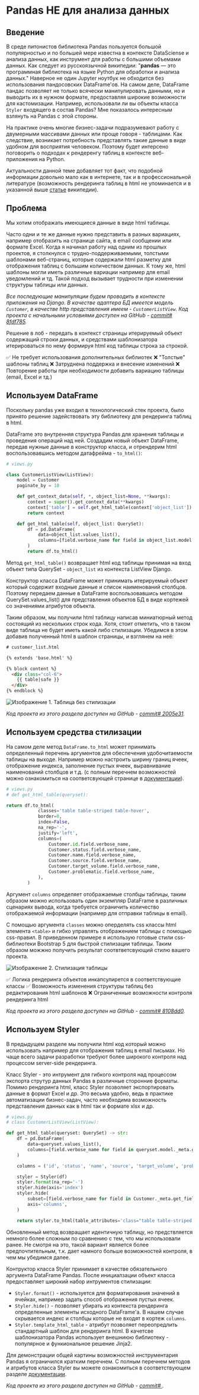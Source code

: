 # Pandas НЕ для анализа данных

## Введение

В среде питонистов библиотека Pandas пользуется большой популярностью и по большей мере известна в контексте DataSciense и анализа данных, как инструмент для работы с большими объемами данных. Как следует из русскоязычной википедии: "**pandas** — это программная библиотека на языке Python для обработки и анализа данных." Наверное не один Jupyter ноутбук не обходится без использования пандосовских DataFrame'ов. На самом деле, DataFrame пандас позволяет не только всячески манипулировать данными, но и выводить их в нужном формате, предоставляя широкие возможности для кастомизации. Например, использовали ли вы объекты класса `Styler` входящего в состав Pandas? Мне показалось интересным взлянуть на Pandas с этой стороны.

На практике очень многие бизнес-задачи подразумевают работу с двумерными массивами данных или проще говоря - таблицами. Как следствие, возникает потребность представлять такие данные в виде удобном для восприятия человеком. Поэтому будет интерсено поговорить о подходах к рендеренгу таблиц в контексте веб-приложения на Python.

Актуальности данной теме добавляет тот факт, что подобной информации довольно мало как в интернете, так и в профессиональной литературе (возможность рендеринга таблиц в html не упоминается и в указанной выше [статье](https://ru.wikipedia.org/wiki/Pandas) википедии).

## Проблема

Мы хотим отображать имеющиеся данные в виде html таблицы.

Часто одни и те же данные нужно представить в разных вариациях, например отобразить на странице сайта, в email сообщении или формате Excel. Когда я начинал работу над одним из прошлых проектов, я столкнулся с трудно-поддерживаемыми, толстыми шаблонами веб-страниц, которые содержали html разметку для отображения таблиц с большим количеством данных. К тому же, html шаблоны могли иметь различные вариации например для email уведомлений и тд. Такой подход вызывает трудности при изменении структуры таблицы или данных.

*Все последующие манипуляции будем проводить в контексте приложения на Django. В качестве адаптера БД имеется модель `Customer`, в качестве http представления имеем - `CustomerListView`.
Код проекта с начальными условиями доступен на GitHub - [commit# 8fdf785](https://github.com/kosdmit/pandas_as_table_renderer/tree/8fdf785e0e715329d7390cae17c68b23cf8562a0).*

Решение в лоб - передать в контекст страницы итерируемый объект содержащий строки данных, и средствами шаблонизатора итерироваться по нему формируя html код таблицы строка за строкой.

✅ Не требует использования дополнительных библиотек
❌ "Толстые" шаблоны таблиц
❌ Затруднена поддержка и внесение изменений
❌ Повторение работы при необходимости добавить вариацию таблицы (email, Excel и тд.)

## Используем DataFrame

Поскольку pandas уже входил в технологический стек проекта, было принято решение задействовать эту библиотеку для рендеринга таблиц в html.

DataFrame это внутренняя структура Pandas для хранения таблицы и проведения операций над ней. Создадим новый объект DataFrame, передав нужные данные в конструктор класса, и отрендерим html воспользовавшись методом датафрейма - `to_html()`:

```python
# views.py

class CustomerListView(ListView):
    model = Customer
    paginate_by = 10

    def get_context_data(self, *, object_list=None, **kwargs):
        context = super().get_context_data(**kwargs)
        context['table'] = self.get_html_table(context['object_list'])
        return context

    def get_html_table(self, object_list: QuerySet):
        df = pd.DataFrame(
            data=object_list.values_list(),
            columns=[field.verbose_name for field in object_list.model._meta.get_fields()],
        )
        return df.to_html()
```

Метод `get_html_table()` возвращает html код таблицы принимая на вход объект типа QuerySet - `object_list` из контекcта ListView Django.

Конструктор класса DataFrame может принимать итерируемый объект который содержит входные данные и список наименований столбцов.
Поэтому передаем данные в DataFrame воспользовавшись методом QuerySet.values_list() для представления объектов БД в виде кортежей со значениями атрибутов объекта.

Таким образом, мы получили html таблицу написав миниатюрный метод состоящий из нескольких строк кода. Хотя, стоит отметить, что в таком виде таблица не будет иметь какой либо стилизации. Убедимся в этом добавив полученный html в шаблон страницы, и взглянем на неё:

```html
# customer_list.html

{% extends 'base.html' %}

{% block content %}
  <div class="col-6">
    {{ table|safe }}
  </div>
{% endblock %}
```

![Изображение 1. Таблица без стилизации](./assets/1.PNG)

*Код проекта из этого раздела доступен на GitHub - [commit# 2005e31](https://github.com/kosdmit/pandas_as_table_renderer/tree/2005e31e9314ce67bda388aca7240ac85474d8d9).*

## Используем средства стилизации

На самом деле метод `DataFrame.to_html` может принимать определенный перечень аргументов для обеспечения удобочитаемости таблицы на выходе. Например можно настроить ширину границ ячеек, отображение индекса, заполнение пустых ячеек, выравнивание наименований столбцов и т.д. (с полным перечнем возможностей можно ознакомиться на соответсвующей странице в [документации](https://pandas.pydata.org/docs/reference/api/pandas.DataFrame.to_html.html)).

```python
# views.py
# def get_html_table(queryset):

return df.to_html(
            classes='table table-striped table-hover',
            border=0,
            index=False,
            na_rep='-',
            justify='left',
            columns=(
                Customer.id.field.verbose_name,
                Customer.status.field.verbose_name,
                Customer.name.field.verbose_name,
                Customer.source.field.verbose_name,
                Customer.target_volume.field.verbose_name,
                Customer.problematic.field.verbose_name,
            ),
        )
```

Аргумент `columns` определяет отображаемые столбцы таблицы, таким образом можно использовать один экземпляр DataFrame в различных сценариях вывода, когда требуется ограничить количество отображаемой информации (например для отправки таблицы в email).

С помощью аргумента `classes` можно оперделять css классы html элемента `<table>` и гибко управлять отображением таблицы с помощью css-правил. В приведенном примере я использую готовые стили css-библиотеки Bootstrap 5 для быстрой стилизации таблицы. Таким образом можжно получить результат соотвтветсвующий стилю вашего проекта.

![ Изображение 2. Стилизация таблицы](assets/2.PNG)

✅ Логика рендеринга объектов инкапсулирется в соответствующие классы
✅ Возможность изменения структуры таблиц без редактирования html шаблонов
❌ Ограниченные возможности контроля рендеринга html

*Код проекта из этого раздела доступен на GitHub - [commit# 8108dd0](https://github.com/kosdmit/pandas_as_table_renderer/tree/8108dd08aa063fca0ae7b1b7eb9e70416357704a).*

## Используем Styler

В предыдущем разделе мы получили html код который можно использовать например для отображения таблиц в email письмах. Но чаще всего задачи разработки требуют более широкого контроля над процессом server-side рендеринга.

Класс Styler - это интрумент для гибкого контроля над процессом экспорта струтур данных Pandas в различные сторонние форматы. Помимо рендеринга html, класс Styler позволяет экспортировать данные в формат Excel и др. Это весьма удобно, ведь в практике автоматизации бизнес-задач, часто необходима возможность представления данных как в html так и формате xlsx и др.

```python
# views.py
# class CustomerListView(ListView):

def get_html_table(queryset: QuerySet) -> str:
    df = pd.DataFrame(
        data=queryset.values_list(),
        columns=[field.verbose_name for field in queryset.model._meta.get_fields()],
    )

    columns = ('id', 'status', 'name', 'source', 'target_volume', 'problematic')  # Список отображаемых столбцов

    styler = Styler(df)
    styler.format(na_rep='-')
    styler.hide(axis='index')
    styler.hide(
        subset=[field.verbose_name for field in Customer._meta.get_fields() if field.name not in columns],
        axis='columns',
    )

    return styler.to_html(table_attributes='class="table table-striped table-hover"')
```

Обновленный метод возвращает идентичную таблицу, но предствляется немного более сложным по сравнению с тем, что мы использовали ранее. Не смотря на это, такой вариант является более предпочтительным, т.к. дает намного больше возможностей контроля, в чем мы убедимся далее.

Контруктор класса Styler принимает в качестве обязательного аргумента DataFrame Pandas. После инициалзации объект класса предоставляет широкий набор интрументов стилизации:

* `Styler.format()` - используется для форматирования значений в ячейках, например задать способ отображения пустых ячеек.
* `Styler.hide()`  - позволяет убирать из контекста рендеринга определенные элементы исходного DataFrame'a. В нашем случае скрывается индекс и столбцы которые не входят в кортеж `columns`.
* `Styler.template_html_table` - атрибут позволяет переопредлить стандартный шаблон для рендеринга html. В качетсве шаблонизатора Pandas использует внешниюю библиотеку - популярное и функиональное решение Jinja2.

Для демонстрации общей картины возможностей инструментария Pandas я ограничился кратким перечнем. C полным перечнем методов и атрибутов класса Styler вы можете ознакомиться в соответствующем разделе [документации](https://pandas.pydata.org/docs/reference/api/pandas.io.formats.style.Styler.html).

*Код проекта из этого раздела доступен на GitHub - [commit# ](https://github.com/kosdmit/pandas_as_table_renderer/).*
